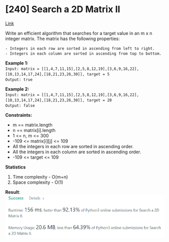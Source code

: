 # [240] Search a 2D Matrix II

[Link](https://leetcode.com/problems/search-a-2d-matrix-ii/)

Write an efficient algorithm that searches for a target value in an m x n integer matrix. The matrix has the following properties:

    - Integers in each row are sorted in ascending from left to right.
    - Integers in each column are sorted in ascending from top to bottom.

**Example 1:**  
`Input: matrix = [[1,4,7,11,15],[2,5,8,12,19],[3,6,9,16,22],[10,13,14,17,24],[18,21,23,26,30]], target = 5`  
`Output: true`

**Example 2:**  
`Input: matrix = [[1,4,7,11,15],[2,5,8,12,19],[3,6,9,16,22],[10,13,14,17,24],[18,21,23,26,30]], target = 20`  
`Output: false`

**Constraints:**

- m == matrix.length
- n == matrix[i].length
- 1 <= n, m <= 300
- -109 <= matrix[i][j] <= 109
- All the integers in each row are sorted in ascending order.
- All the integers in each column are sorted in ascending order.
- -109 <= target <= 109

**Statistics**

1. Time complexity - O(m+n)
2. Space complexity - O(1)

**Result**:  
![Result image](https://github.com/SanjampreetSingh/PP/blob/master/LeetCode/Array%20Code/Search%20a%202D%20Matrix%20II/image.jpg)
